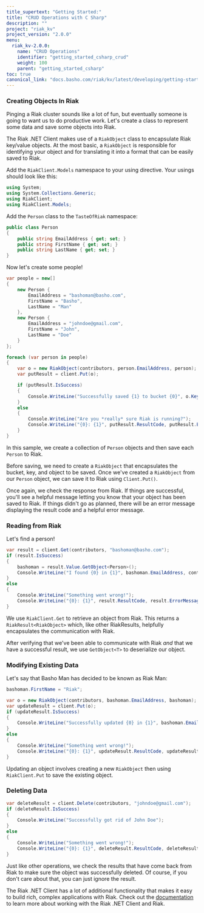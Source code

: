 ```yaml
---
title_supertext: "Getting Started:"
title: "CRUD Operations with C Sharp"
description: ""
project: "riak_kv"
project_version: "2.0.0"
menu:
  riak_kv-2.0.0:
    name: "CRUD Operations"
    identifier: "getting_started_csharp_crud"
    weight: 100
    parent: "getting_started_csharp"
toc: true
canonical_link: "docs.basho.com/riak/kv/latest/developing/getting-started/csharp/crud-operations"
---
```


### Creating Objects In Riak

Pinging a Riak cluster sounds like a lot of fun, but eventually someone is going to want us to do productive work. Let's create a class to represent some data and save some objects into Riak.

The Riak .NET Client makes use of a `RiakObject` class to encapsulate Riak key/value objects. At the most basic, a `RiakObject` is responsible for identifying your object and for translating it into a format that can be easily saved to Riak.

Add the `RiakClient.Models` namespace to your using directive. Your usings should look like this:

```csharp
using System;
using System.Collections.Generic;
using RiakClient;
using RiakClient.Models;
```

Add the `Person` class to the `TasteOfRiak` namespace:

```csharp
public class Person
{
    public string EmailAddress { get; set; }
    public string FirstName { get; set; }
    public string LastName { get; set; }
}
```

Now let's create some people!

```csharp
var people = new[]
{
    new Person {
        EmailAddress = "bashoman@basho.com",
        FirstName = "Basho",
        LastName = "Man"
    },
    new Person {
        EmailAddress = "johndoe@gmail.com",
        FirstName = "John",
        LastName = "Doe"
    }
};

foreach (var person in people)
{
    var o = new RiakObject(contributors, person.EmailAddress, person);
    var putResult = client.Put(o);

    if (putResult.IsSuccess)
    {
        Console.WriteLine("Successfully saved {1} to bucket {0}", o.Key, o.Bucket);
    }
    else
    {
        Console.WriteLine("Are you *really* sure Riak is running?");
        Console.WriteLine("{0}: {1}", putResult.ResultCode, putResult.ErrorMessage);
    }
}
```

In this sample, we create a collection of `Person` objects and then save each `Person` to Riak. 

Before saving, we need to create a `RiakObject` that encapsulates the bucket, key, and object to be saved. Once we've created a `RiakObject` from our `Person` object, we can save it to Riak using `Client.Put()`.

Once again, we check the response from Riak. If things are successful, you'll see a helpful message letting you know that your object has been saved to Riak. If things didn't go as planned, there will be an error message displaying the result code and a helpful error message.

### Reading from Riak

Let's find a person!

```csharp
var result = client.Get(contributors, "bashoman@basho.com");
if (result.IsSuccess)
{
    bashoman = result.Value.GetObject<Person>();
    Console.WriteLine("I found {0} in {1}", bashoman.EmailAddress, contributors);
}
else
{
    Console.WriteLine("Something went wrong!");
    Console.WriteLine("{0}: {1}", result.ResultCode, result.ErrorMessage);
}
```

We use `RiakClient.Get` to retrieve an object from Riak. This returns a `RiakResult<RiakObject>` which, like other RiakResults, helpfully encapsulates the communication with Riak.

After verifying that we've been able to communicate with Riak *and* that we have a successful result, we use `GetObject<T>` to deserialize our object. 

### Modifying Existing Data

Let's say that Basho Man has decided to be known as Riak Man:

```csharp
bashoman.FirstName = "Riak";

var o = new RiakObject(contributors, bashoman.EmailAddress, bashoman);
var updateResult = client.Put(o);
if (updateResult.IsSuccess)
{
    Console.WriteLine("Successfully updated {0} in {1}", bashoman.EmailAddress, contributors);
}
else
{
    Console.WriteLine("Something went wrong!");
    Console.WriteLine("{0}: {1}", updateResult.ResultCode, updateResult.ErrorMessage);
}
```

Updating an object involves creating a new `RiakObject` then using `RiakClient.Put` to save the existing object. 

### Deleting Data

```csharp
var deleteResult = client.Delete(contributors, "johndoe@gmail.com");
if (deleteResult.IsSuccess)
{
    Console.WriteLine("Successfully got rid of John Doe");
}
else
{
    Console.WriteLine("Something went wrong!");
    Console.WriteLine("{0}: {1}", deleteResult.ResultCode, deleteResult.ErrorMessage);
}
```

Just like other operations, we check the results that have come back from Riak to make sure the object was successfully deleted. Of course, if you don't care about that, you can just ignore the result.

The Riak .NET Client has a lot of additional functionality that makes it easy to build rich, complex applications with Riak. Check out the [documentation](https://github.com/basho/riak-dotnet-client/wiki) to learn more about working with the Riak .NET Client and Riak.
